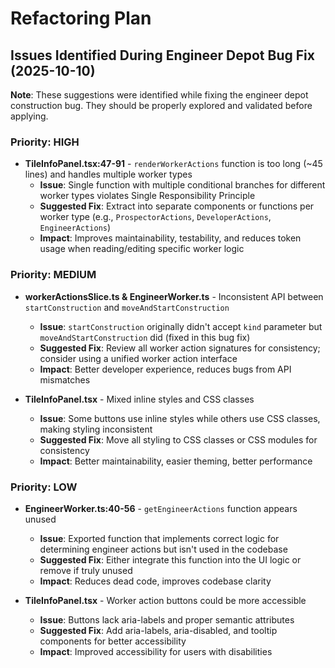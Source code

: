 # Refactoring Plan

## Issues Identified During Engineer Depot Bug Fix (2025-10-10)

**Note**: These suggestions were identified while fixing the engineer depot construction bug. They should be properly explored and validated before applying.

### Priority: HIGH
- **TileInfoPanel.tsx:47-91** - `renderWorkerActions` function is too long (~45 lines) and handles multiple worker types
  - **Issue**: Single function with multiple conditional branches for different worker types violates Single Responsibility Principle
  - **Suggested Fix**: Extract into separate components or functions per worker type (e.g., `ProspectorActions`, `DeveloperActions`, `EngineerActions`)
  - **Impact**: Improves maintainability, testability, and reduces token usage when reading/editing specific worker logic

### Priority: MEDIUM
- **workerActionsSlice.ts & EngineerWorker.ts** - Inconsistent API between `startConstruction` and `moveAndStartConstruction`
  - **Issue**: `startConstruction` originally didn't accept `kind` parameter but `moveAndStartConstruction` did (fixed in this bug fix)
  - **Suggested Fix**: Review all worker action signatures for consistency; consider using a unified worker action interface
  - **Impact**: Better developer experience, reduces bugs from API mismatches

- **TileInfoPanel.tsx** - Mixed inline styles and CSS classes
  - **Issue**: Some buttons use inline styles while others use CSS classes, making styling inconsistent
  - **Suggested Fix**: Move all styling to CSS classes or CSS modules for consistency
  - **Impact**: Better maintainability, easier theming, better performance

### Priority: LOW
- **EngineerWorker.ts:40-56** - `getEngineerActions` function appears unused
  - **Issue**: Exported function that implements correct logic for determining engineer actions but isn't used in the codebase
  - **Suggested Fix**: Either integrate this function into the UI logic or remove if truly unused
  - **Impact**: Reduces dead code, improves codebase clarity

- **TileInfoPanel.tsx** - Worker action buttons could be more accessible
  - **Issue**: Buttons lack aria-labels and proper semantic attributes
  - **Suggested Fix**: Add aria-labels, aria-disabled, and tooltip components for better accessibility
  - **Impact**: Improved accessibility for users with disabilities

